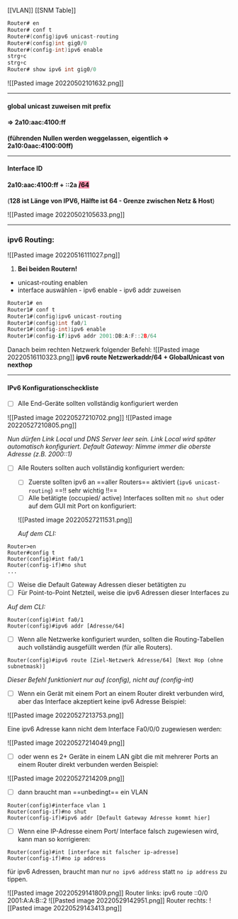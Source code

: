 [[VLAN]]
[[SNM Table]]
```c
Router# en
Router# conf t
Router#(config)ipv6 unicast-routing
Router#(config)int gig0/0
Router#(config-int)ipv6 enable
strg+c
strg+c
Router# show ipv6 int gig0/0
```
![[Pasted image 20220502101632.png]]

---
#### global unicast zuweisen mit prefix 
#### => 2a10:aac:4100:ff
**(führenden Nullen werden weggelassen, eigentlich
=> 2a10:0aac:4100:00ff)**


---

#### Interface ID
#### 2a10:aac:4100:ff + ::2a <mark style="background: #FF5582A6;">/64</mark> 
(**128 ist Länge von IPV6, Hälfte ist 64 - Grenze zwischen Netz & Host**)

![[Pasted image 20220502105633.png]]

---

### ipv6 Routing:
![[Pasted image 20220516111027.png]]
1. **Bei beiden Routern!**
- unicast-routing enablen
-  interface auswählen - ipv6 enable - ipv6 addr zuweisen
```c
Router1# en
Router1# conf t
Router1#(config)ipv6 unicast-routing
Router1#(config)int fa0/1
Router1#(config-int)ipv6 enable
Router1#(config-if)ipv6 addr 2001:DB:A:F::2B/64 
```
Danach beim rechten Netzwerk folgender Befehl:
![[Pasted image 20220516110323.png]]
**ipv6 route Netzwerkaddr/64 + GlobalUnicast von nexthop**

---

#### IPv6 Konfigurationscheckliste
- [ ] Alle End-Geräte sollten vollständig konfiguriert werden 

![[Pasted image 20220527210702.png]]
![[Pasted image 20220527210805.png]]

*Nun dürfen Link Local und DNS Server leer sein. Link Local wird später automatisch konfiguriert.*
*Default Gateway: Nimme immer die oberste Adresse (z.B. 2000::1)*

- [ ]  Alle Routers sollten auch vollständig konfiguriert werden:
	- [ ] Zuerste sollten ipv6 an ==aller Routers== aktiviert (`ipv6 unicast-routing`) ==!! sehr wichtig !!== 
	- [ ] Alle betätigte (occupied/ active) Interfaces sollten mit `no shut` oder auf dem GUI mit Port on konfiguriert:
	
	![[Pasted image 20220527211531.png]]
	
	*Auf dem CLI:*
```
Router>en
Router#config t
Router(config)#int fa0/1
Router(config-if)#no shut
...
```

- [ ] Weise die Default Gateway Adressen dieser betätigten zu
- [ ] Für Point-to-Point Netzteil, weise die ipv6 Adressen dieser Interfaces zu

*Auf dem CLI:*
```
Router(config)#int fa0/1
Router(config)#ipv6 addr [Adresse/64]
```

- [ ] Wenn alle Netzwerke konfiguriert wurden, sollten die Routing-Tabellen auch vollständig ausgefüllt werden (für alle Routers).
```
Router(config)#ipv6 route [Ziel-Netzwerk Adresse/64] [Next Hop (ohne subnetmask)]
```

*Dieser Befehl funktioniert nur auf (config), nicht auf (config-int)*

- [ ] Wenn ein Gerät mit einem Port an einem Router direkt verbunden wird, aber das Interface akzeptiert keine ipv6 Adresse
Beispiel:

![[Pasted image 20220527213753.png]]

Eine ipv6 Adresse kann nicht dem Interface Fa0/0/0 zugewiesen werden:

![[Pasted image 20220527214049.png]]

- [ ] oder wenn es 2+ Geräte in einem LAN gibt die mit mehrerer Ports an einem Router direkt verbunden werden
Beispiel:

![[Pasted image 20220527214209.png]]

- [ ] dann braucht man ==unbedingt== ein VLAN
```
Router(config)#interface vlan 1
Router(config-if)#no shut
Router(config-if)#ipv6 addr [Default Gateway Adresse kommt hier]
```

- [ ] Wenn eine IP-Adresse einem Port/ Interface falsch zugewiesen wird, kann man so korrigieren:
```
Router(config)#int [interface mit falscher ip-adresse]
Router(config-if)#no ip address
```

für ipv6 Adressen, braucht man nur `no ipv6 address` statt `no ip address` zu tippen.


![[Pasted image 20220529141809.png]]
Router links: 
ipv6 route ::0/0 2001:A:A:B::2
![[Pasted image 20220529142951.png]]
Router rechts:
![[Pasted image 20220529143413.png]]